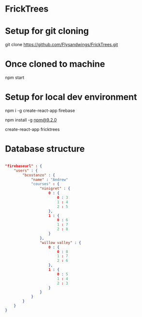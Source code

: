 # FrickTrees

# Setup for git cloning
git clone https://github.com/Flysandwings/FrickTrees.git

# Once cloned to machine
npm start

# Setup for local dev environment
npm i -g create-react-app firebase

npm install -g npm@9.2.0

create-react-app fricktrees

# Database structure
```json

"firebaseurl" : {
	"users" : {
		"bcostanzo" : {
			"name" : "Andrew"
			"courses" : {
				"ninigret" : {
					0 : {
						0 : 3
						1 : 4
						2 : 5
					},
					1 : {
						0 : 6
						1 : 7
						2 : 8
					}
				},
				"willow valley" : {
					0 : {
						0 : 8
						1 : 7
						2 : 6
					},
					1 : {
						0 : 5
						1 : 4
						2 : 3
					}
				}
			}
		}
	}
}
```
